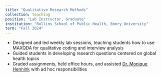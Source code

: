 ```yaml
---
title: "Qualitative Research Methods"
collection: teaching
position: "Lab Instructor, Graduate"
institution: "Rollins School of Public Health, Emory University"
term: "Fall 2024"
---
```

- Designed and led weekly lab sessions, teaching students how to use MAXQDA for qualitative coding and interview analysis
- Guided students in developing research questions centered on global health topics
- Graded assignments, held office hours, and assisted [Dr. Monique Hennink](https://sph.emory.edu/faculty/profile/index.php?FID=monique-hennink-367) with ad hoc responsibilities
